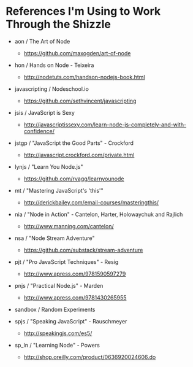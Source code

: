 
References I'm Using to Work Through the Shizzle
================================================

- aon / The Art of Node
  - https://github.com/maxogden/art-of-node

- hon / Hands on Node - Teixeira
  - http://nodetuts.com/handson-nodejs-book.html

- javascripting / Nodeschool.io
  - https://github.com/sethvincent/javascripting

- jsis / JavaScript is Sexy
  - http://javascriptissexy.com/learn-node-js-completely-and-with-confidence/

- jstgp / "JavaScript the Good Parts" - Crockford
  - http://javascript.crockford.com/private.html

- lynjs / "Learn You Node.js"
  - https://github.com/rvagg/learnyounode

- mt / "Mastering JavaScript's 'this'"
  - http://derickbailey.com/email-courses/masteringthis/

- nia / "Node in Action" - Cantelon, Harter, Holowaychuk and Rajlich
  - http://www.manning.com/cantelon/

- nsa / "Node Stream Adventure"
  - https://github.com/substack/stream-adventure

- pjt / "Pro JavaScript Techniques" - Resig
  - http://www.apress.com/9781590597279

- pnjs / "Practical Node.js" - Marden
  - http://www.apress.com/9781430265955

- sandbox / Random Experiments

- spjs / "Speaking JavaScript" - Rauschmeyer
  - http://speakingjs.com/es5/

- sp_ln / "Learning Node" - Powers
  - http://shop.oreilly.com/product/0636920024606.do

